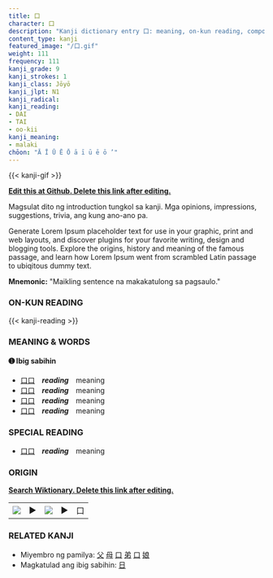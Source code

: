 ```yaml
---
title: 口
character: 口
description: "Kanji dictionary entry 口: meaning, on-kun reading, compounds, origin, related kanji"
content_type: kanji
featured_image: "/口.gif"
weight: 111
frequency: 111
kanji_grade: 9
kanji_strokes: 1
kanji_class: Jōyō
kanji_jlpt: N1
kanji_radical: 
kanji_reading: 
- DAI
- TAI
- oo-kii
kanji_meaning:
- malaki
chōon: "Ā Ī Ū Ē Ō ā ī ū ē ō ’"
---
```

[//]: # (Don't edit the line below. Kanji animated GIF code is automatically generated.)
{{< kanji-gif >}}

[//]: # (Edit below this line.)

**[Edit this at Github. Delete this link after editing.](https://github.com/tim0g/tim/tree/main/content/kanji/口/index.md)**

Magsulat dito ng introduction tungkol sa kanji. Mga opinions, impressions, suggestions, trivia, ang kung ano-ano pa.

Generate Lorem Ipsum placeholder text for use in your graphic, print and web layouts, and discover plugins for your favorite writing, design and blogging tools. Explore the origins, history and meaning of the famous passage, and learn how Lorem Ipsum went from scrambled Latin passage to ubiqitous dummy text.
 
**Mnemonic:** "Maikling sentence na makakatulong sa pagsaulo."

### ON-KUN READING

[//]: # (Don't edit the line below. ON-KUN READING code is automatically generated.)
{{< kanji-reading >}}

### MEANING & WORDS

#### ➊ **Ibig sabihin**
  - [口](../口)[口](../口)　***reading***　meaning
  - [口](../口)[口](../口)　***reading***　meaning
  - [口](../口)[口](../口)　***reading***　meaning
  - [口](../口)[口](../口)　***reading***　meaning

### SPECIAL READING
  - [口](../口)[口](../口)　***reading***　meaning

### ORIGIN

**[Search Wiktionary. Delete this link after editing.](https://wiktionary.org/wiki/口)**
<table class="kanji-table"><tr><td>
<img src="60px-口-bronze.svg.png">
</td><td>▶</td><td>
<img src="60px-口-oracle.svg.png">
</td><td>▶</td>
<td class="kanji-origin">口</td>
</tr></table>

### RELATED KANJI
- Miyembro ng pamilya: [父](../父) [母](../母) [口](../口) [弟](../弟) [口](../口) [娘](../娘)
- Magkatulad ang ibig sabihin: [日](../日)
